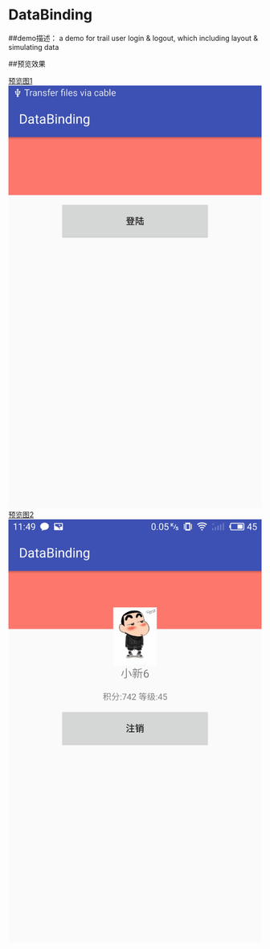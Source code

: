 # DataBinding


 ##demo描述：
 a  demo  for  trail user login & logout, which including layout & simulating data

##预览效果

[预览图1](https://github.com/ceycochan/DataBinding/blob/master/app/src/main/res/drawable/preview_one.jpg)
![Alt text](https://github.com/ceycochan/DataBinding/blob/master/app/src/main/res/drawable/preview_one.jpg)
[预览图2](https://github.com/ceycochan/DataBinding/blob/master/app/src/main/res/drawable/preview_two.jpg)
![Alt text](https://github.com/ceycochan/DataBinding/blob/master/app/src/main/res/drawable/preview_two.jpg)
